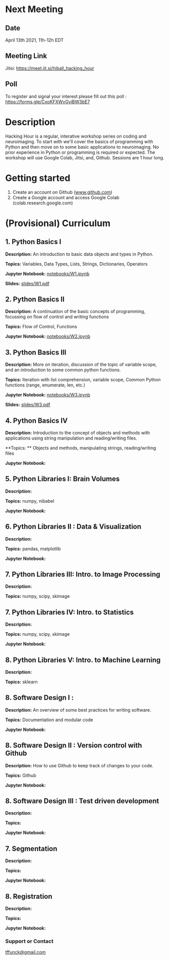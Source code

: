 # Next Meeting
## Date
April 13th 2021, 11h-12h EDT

## Meeting Link 
Jitsi: https://meet.jit.si/hiball_hacking_hour

## Poll
To register and signal your interest please fill out this poll : https://forms.gle/CxoKFXWvGviBW3bE7

# Description

Hacking Hour is a regular, interative workshop series on coding and neuroimaging.  To start with we'll cover the basics of programming with Python and then move on to some basic applications to neuroimaging. No prior experience in Python or programming is required or expected. The workshop will use Google Colab, Jitsi, and, Github. Sessions are 1 hour long.

# Getting started
1. Create an account on Github (www.github.com)
2. Create a Google account and access Google Colab (colab.research.google.com)

# (Provisional) Curriculum
## 1. Python Basics I

**Description:** An introduction to basic data objects and types in Python.  

**Topics:** Variables, Data Types, Lists, Strings, Dictionaries, Operators 

**Jupyter Notebook:** [notebooks/W1.ipynb](https://github.com/tfunck/hacking_hour/blob/606db38eca72bb17466fcbe67f5ac53a6fa3773e/notebooks/W1.ipynb)

**Slides:** [slides/W1.pdf](https://github.com/tfunck/hacking_hour/blob/a1d41a264e3f707cee301ba8139ae47918a21291/slides/W1.pdf)

## 2. Python Basics II

**Description:** A continuation of the basic concepts of programming, focussing on flow of control and writing functions 

**Topics:** Flow of Control, Functions

**Jupyter Notebook:** [notebooks/W2.ipynb](https://github.com/tfunck/hacking_hour/blob/a1d41a264e3f707cee301ba8139ae47918a21291/notebooks/W2.ipynb)


## 3. Python Basics III

**Description:** More on iteration, discussion of the topic of variable scope, and an introduction to some common python functions.

**Topics:** Iteration with list comprehension, variable scope, Common Python functions (range, enumerate, len, etc.)

**Jupyter Notebook:** [notebooks/W3.ipynb](https://github.com/tfunck/hacking_hour/blob/2aaedb609ce52a63ac65c02d655f017f15724f05/notebooks/W3.ipynb)

**Slides:** [slides/W3.pdf](https://github.com/tfunck/hacking_hour/blob/2aaedb609ce52a63ac65c02d655f017f15724f05/slides/W3.pdf)

## 4. Python Basics IV

**Description:** Introduction to the concept of objects and methods with applications using string manipulation and reading/writing files.

**Topics: ** Objects and methods, manipulating strings, reading/writing files

**Jupyter Notebook:**

## 5. Python Libraries I: Brain Volumes

**Description:**

**Topics:** numpy, nibabel

**Jupyter Notebook:**

## 6. Python Libraries II : Data & Visualization

**Description:** 

**Topics:** pandas, matplotlib

**Jupyter Notebook:** 

## 7. Python Libraries III: Intro. to Image Processing 

**Description:** 

**Topics:** numpy, scipy, skimage

## 7. Python Libraries IV: Intro. to Statistics 

**Description:** 

**Topics:** numpy, scipy, skimage

**Jupyter Notebook:**

## 8. Python Libraries V: Intro. to Machine Learning

**Description:** 

**Topics:** sklearn

## 8. Software Design I :

**Description:** An overview of some best practices for writing software.

**Topics:** Documentation and modular code

**Jupyter Notebook:**

## 8. Software Design II : Version control with Github

**Description:** How to use Github to keep track of changes to your code.

**Topics:** Github

**Jupyter Notebook:**

## 8. Software Design III : Test driven development

**Description:** 

**Topics:** 

**Jupyter Notebook:**

## 7. Segmentation

**Description:** 

**Topics:**

**Jupyter Notebook:**

## 8. Registration

**Description:** 

**Topics:**

**Jupyter Notebook:**

### Support or Contact


tffunck@gmail.com
